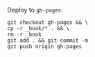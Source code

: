 Deploy to `gh-pages`:

```
git checkout gh-pages && \
cp -r _book/* . && \
rm -r _book
git add . && git commit -m
git push origin gh-pages
```
